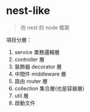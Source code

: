 # nest-like

> 仿 nest 的 node 框架

項目分層：
1. service 業務邏輯層
2. controller 層
3. 裝飾器 decorator 層
4. 中間件 middleware 層
5. 路由 router 層
6. collection 集合層(也是容器層)
7. util 層
8. 啟動文件
